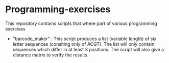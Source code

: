 # Programming-exercises
This repository contains scripts that where part of various programming exercises

- "barcode_maker" : This script produces a list (variable length) of six letter sequences (consiting only of ACGT). The list will only contain sequences which differ in at least 3 positions. The script will also give a distance matrix to verify the results.
